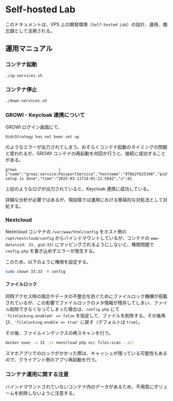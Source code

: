 # Self-hosted Lab

このドキュメントは、VPS 上の開発環境（`Self-hosted Lab`）の設計、運用、備忘録として活用される。

## 運用マニュアル

### コンテナ起動

```bash
./up-services.sh
```

### コンテナ停止

```bash
./down-services.sh
```

### GROWI - Keycloak 連携について

GROWI ログイン画面にて、

```
OidcStrategy has not been set up
```

のようなエラーが出力されてしまう。おそらくコンテナ起動のタイミングの問題と思われるが、GROWI コンテナの再起動を何回か行うと、接続に成功することがある。

```
growi                  | {"name":"growi:service:PassportService","hostname":"976b2fb25340","pid":1,"level":20,"msg":"OidcStrategy: setup is done","time":"2025-03-11T14:01:12.564Z","v":0}
```

上記のようなログが出力されていると、Keycloak 連携に成功している。

詳細な分析が必要ではあるが、現段階では運用における簡易的な対処法として対処する。

### Nextcloud

Nextcloud コンテナの `/var/www/html/config` をホスト側の `/opt/nextcloud/config` からバインドマウントしているが、コンテナの `www-data(uid: 33, gid:33)` にマッピングされるようにしないと、権限問題で `config.php` を書き込めずエラーが発生する。

このため、以下のように権限を設定する。

```bash
sudo chown 33:33 -R config
```

#### ファイルロック

同時アクセス時の競合やデータの不整合を防ぐためにファイルロック機構が搭載されているが、この影響でファイルロックのメタ情報が残存してしまい、ファイル削除できなくなってしまった場合は、`config.php` にて `'filelocking.enabled' => false` を指定して、ファイルを削除する。その後再び、`'filelocking.enable => true'` に戻す（デフォルトは `true`）。

その後、ファイルインデックスの再スキャンを行う。

```bash
docker exec -u 33 -it nextcloud php occ files:scan --all
```

スマホアプリでのロックがかかった際は、キャッシュが残っている可能性もあるので、クライアント側のアプリ再起動を行う。

### コンテナ運用に関する注意

バインドマウントされていないコンテナ内のデータがあるため、不用意にボリュームを削除しないように注意する。
